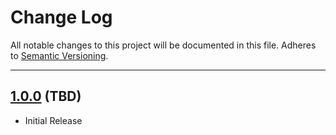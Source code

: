 # Change Log
All notable changes to this project will be documented in this file.
Adheres to [Semantic Versioning](http://semver.org/).

---

## [1.0.0](https://github.com/ngageoint/mgrs-android/releases/tag/1.0.0) (TBD)

* Initial Release
